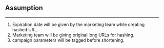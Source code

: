 ## Assumption
--------------

1. Expiration date will be given by the marketing team while creating hashed URL.
2. Marketing team will be giving original long URLs for hashing.
3. campaign parameters will be tagged before shortening.
